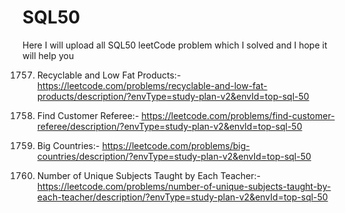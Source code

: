 # SQL50
Here I will upload all SQL50 leetCode problem which I solved and I hope it will help you

1757. Recyclable and Low Fat Products:- https://leetcode.com/problems/recyclable-and-low-fat-products/description/?envType=study-plan-v2&envId=top-sql-50   
584. Find Customer Referee:- https://leetcode.com/problems/find-customer-referee/description/?envType=study-plan-v2&envId=top-sql-50
595. Big Countries:- https://leetcode.com/problems/big-countries/description/?envType=study-plan-v2&envId=top-sql-50

2356. Number of Unique Subjects Taught by Each Teacher:- https://leetcode.com/problems/number-of-unique-subjects-taught-by-each-teacher/description/?envType=study-plan-v2&envId=top-sql-50
